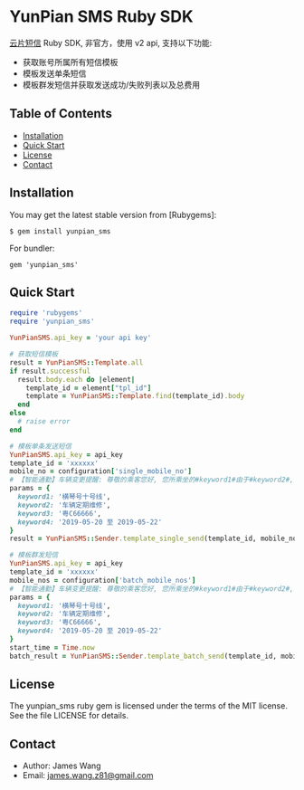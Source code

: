 YunPian SMS Ruby SDK
=========

[云片短信](https://www.yunpian.com/doc/zh_CN/introduction/brief.html) Ruby SDK, 非官方，使用 v2 api, 支持以下功能:

* 获取账号所属所有短信模板
* 模板发送单条短信
* 模板群发短信并获取发送成功/失败列表以及总费用

Table of Contents
-----------------
* [Installation](#installation)
* [Quick Start](#quick-start)
* [License](#license)
* [Contact](#contact)


Installation
------------

You may get the latest stable version from [Rubygems]:

    $ gem install yunpian_sms

For bundler:

    gem 'yunpian_sms'


Quick Start
-----------

~~~ ruby
require 'rubygems'
require 'yunpian_sms'

YunPianSMS.api_key = 'your api key'

# 获取短信模板
result = YunPianSMS::Template.all
if result.successful
  result.body.each do |element|
    template_id = element["tpl_id"]
    template = YunPianSMS::Template.find(template_id).body
  end  
else
  # raise error
end

# 模板单条发送短信
YunPianSMS.api_key = api_key
template_id = 'xxxxxx'
mobile_no = configuration['single_mobile_no']
# 【智能通勤】车辆变更提醒: 尊敬的乘客您好, 您所乘坐的#keyword1#由于#keyword2#, 车牌号变更为#keyword3#, 变更日期范围为#keyword4#, 请提前到乘车站点候车以免耽误您的行程，谢谢。
params = {
  keyword1: '横琴号十号线',
  keyword2: '车辆定期维修',
  keyword3: '粤C66666',
  keyword4: '2019-05-20 至 2019-05-22'
}
result = YunPianSMS::Sender.template_single_send(template_id, mobile_no, params)

# 模板群发短信
YunPianSMS.api_key = api_key
template_id = 'xxxxxx'
mobile_nos = configuration['batch_mobile_nos']
# 【智能通勤】车辆变更提醒: 尊敬的乘客您好, 您所乘坐的#keyword1#由于#keyword2#, 车牌号变更为#keyword3#, 变更日期范围为#keyword4#, 请提前到乘车站点候车以免耽误您的行程，谢谢。
params = {
  keyword1: '横琴号十号线',
  keyword2: '车辆定期维修',
  keyword3: '粤C66666',
  keyword4: '2019-05-20 至 2019-05-22'
}
start_time = Time.now
batch_result = YunPianSMS::Sender.template_batch_send(template_id, mobile_nos, params)
~~~


License
-------

The yunpian_sms ruby gem is licensed under the terms of the MIT license.
See the file LICENSE for details.

Contact
-------

* Author:    James Wang
* Email:     james.wang.z81@gmail.com

